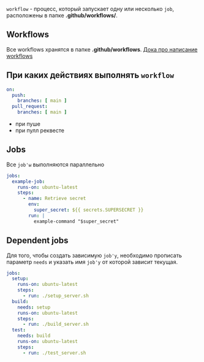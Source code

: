 
`workflow` - процесс, который запускает одну или несколько `job`, расположены в папке **.github/workflows/**.  

## Workflows

Все workflows хранятся в папке **.github/workflows**. [Дока про написание workflows](https://docs.github.com/en/actions/writing-workflows/about-workflows#understanding-the-workflow-file)


## При каких действиях выполнять `workflow`

```yml
on:  
  push:  
    branches: [ main ]  
  pull_request:  
    branches: [ main ]
```

- при пуше
- при пулл реквесте

## Jobs

Все `job'ы` выполняются параллельно

```yaml
jobs:
  example-job:
    runs-on: ubuntu-latest
    steps:
      - name: Retrieve secret
        env:
          super_secret: ${{ secrets.SUPERSECRET }}
        run: |
          example-command "$super_secret"
```

## Dependent jobs

Для того, чтобы создать зависимую `job'у`, необходимо прописать параметр `needs` и указать имя `job'у` от которой зависит текущая.

```yaml
jobs:
  setup:
    runs-on: ubuntu-latest
    steps:
      - run: ./setup_server.sh
  build:
    needs: setup
    runs-on: ubuntu-latest
    steps:
      - run: ./build_server.sh
  test:
    needs: build
    runs-on: ubuntu-latest
    steps:
      - run: ./test_server.sh
```